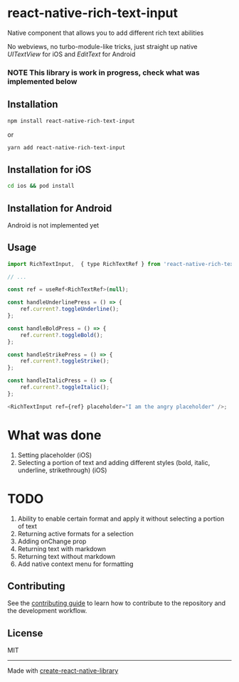 # react-native-rich-text-input

Native component that allows you to add different rich text abilities

No webviews, no turbo-module-like tricks, just straight up native _UITextView_ for iOS and _EditText_ for Android

### NOTE This library is work in progress, check what was implemented below

## Installation

```sh
npm install react-native-rich-text-input
```

or

```sh
yarn add react-native-rich-text-input
```

## Installation for iOS

```sh
cd ios && pod install
```

## Installation for Android

Android is not implemented yet

## Usage

```js
import RichTextInput,  { type RichTextRef } from 'react-native-rich-text-input';

// ...

const ref = useRef<RichTextRef>(null);

const handleUnderlinePress = () => {
    ref.current?.toggleUnderline();
};

const handleBoldPress = () => {
    ref.current?.toggleBold();
};

const handleStrikePress = () => {
    ref.current?.toggleStrike();
};

const handleItalicPress = () => {
    ref.current?.toggleItalic();
};

<RichTextInput ref={ref} placeholder="I am the angry placeholder" />;
```

# What was done

1. Setting placeholder (iOS)
2. Selecting a portion of text and adding different styles (bold, italic, underline, strikethrough) (iOS)

# TODO

1. Ability to enable certain format and apply it without selecting a portion of text
2. Returning active formats for a selection
3. Adding onChange prop
4. Returning text with markdown
5. Returning text without markdown
6. Add native context menu for formatting

## Contributing

See the [contributing guide](CONTRIBUTING.md) to learn how to contribute to the repository and the development workflow.

## License

MIT

---

Made with [create-react-native-library](https://github.com/callstack/react-native-builder-bob)
